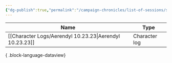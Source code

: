 ```yaml
---
{"dg-publish":true,"permalink":"/campaign-chronicles/list-of-sessions/session-3/","tags":["Event"]}
---
```



| Name                                                       | Type          |
| ---------------------------------------------------------- | ------------- |
| [[Character Logs/Aerendyl 10.23.23\|Aerendyl 10.23.23]] | Character log |

{ .block-language-dataview}